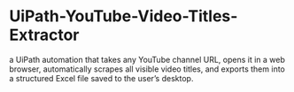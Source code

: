 # UiPath-YouTube-Video-Titles-Extractor
 a UiPath automation that takes any YouTube channel URL, opens it in a web browser, automatically scrapes all visible video titles, and exports them into a structured Excel file saved to the user’s desktop.
